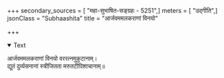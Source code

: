 +++
secondary_sources = [ "महा-सुभाषित-सङ्ग्रहः - 5251",]
meters = [ "उद्गीति",]
jsonClass = "Subhaashita"
title = "आर्जवममलकराणां विनयो"

+++

<details open><summary>Text</summary>

आर्जवममलकराणां विनयो वररत्नमुकुटानाम्।  
द्यूतं दुर्व्यसनानां स्त्रीजितता मरुतटीपिशाचानाम्॥
</details>
